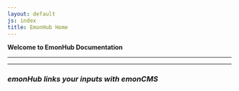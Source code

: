 ```yaml
---
layout: default
js: index
title: EmonHub Home
---
```



**Welcome to EmonHub Documentation**

----------------------------------
----------------------------------

### *emonHub links your inputs with emonCMS*

